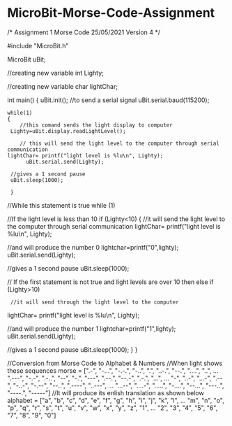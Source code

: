 # MicroBit-Morse-Code-Assignment

/*
Assignment 1
Morse Code
25/05/2021
Version 4
*/

#include "MicroBit.h"

MicroBit uBit;

//creating new variable
int Lighty;

//creating new variable
char lightChar;

int main()
{
    uBit.init();
    //to send a serial signal
    uBit.serial.baud(115200);
    
    while(1)
    {
        //this comand sends the light display to computer
     Lighty=uBit.display.readLightLevel();
        
        // this will send the light level to the computer through serial communication
    lightChar= printf("light level is %lu\n", Lighty);
          uBit.serial.send(Lighty);
     
     //gives a 1 second pause
     uBit.sleep(1000);
     
     }
     
//While this statement is true
 while (1)
 
 
 //If the light level is less than 10
 if (Lighty<10)
 {
 //it will send the light level to the computer through serial communication
 lightChar= printf("light level is %lu\n", Lighty);
 
 //and will produce the number 0
 lightchar=printf("0",lighty);
 uBit.serial.send(Lighty);
 
 //gives a 1 second pause
 uBit.sleep(1000);
  
  // If the first statement is not true and light levels are over 10 then 
 else if (Lighty>10)
 
     //it will send through the light level to the computer
 lightChar= printf("light level is %lu\n", Lighty);
 
 //and will produce the number 1
 lightchar=printf("1",lighty);
 uBit.serial.send(Lighty);
 
 //gives a 1 second pause
 uBit.sleep(1000);
 }
 }
 
 //Conversion from Morse Code to Alphabet & Numbers 
 //When light shows these sequences
morse = [".-", "-...", "-.-.", "-..", ".", "..-.", "--.", "....", "..", ...
".---", "-.-", ".-..", "--", "-.", "---", ".--.", "--.-", ".-.", "...", ...
"-", "..-", "...-", ".--", "-..-", "-.--", "--..", ".----", "..---", ...
"...--", "....-", ".....", "-....", "--...", "---..", "----.", "-----"]
//It will produce its enlish translation as shown below
alphabet = ["a", "b", "c", "d", "e", "f", "g", "h", "i", "j", "k", "l", ...
"m", "n", "o", "p", "q", "r", "s", "t", "u", "v", "w", "x", "y", "z", "1", ...
"2", "3", "4", "5", "6", "7", "8", "9", "0"]
